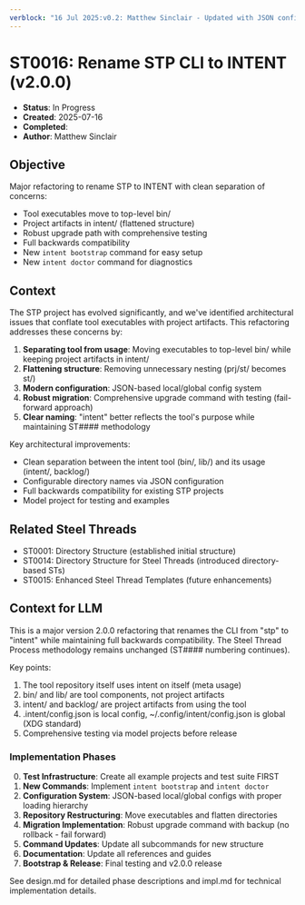 ```yaml
---
verblock: "16 Jul 2025:v0.2: Matthew Sinclair - Updated with JSON config and new commands"\nstp_version: 1.2.1\nstatus: In Progress\ncreated: 20250716\ncompleted: \n
---
```

# ST0016: Rename STP CLI to INTENT (v2.0.0)

- **Status**: In Progress
- **Created**: 2025-07-16
- **Completed**:
- **Author**: Matthew Sinclair

## Objective

Major refactoring to rename STP to INTENT with clean separation of concerns:

- Tool executables move to top-level bin/
- Project artifacts in intent/ (flattened structure)
- Robust upgrade path with comprehensive testing
- Full backwards compatibility
- New `intent bootstrap` command for easy setup
- New `intent doctor` command for diagnostics

## Context

The STP project has evolved significantly, and we've identified architectural issues that conflate tool executables with project artifacts. This refactoring addresses these concerns by:

1. **Separating tool from usage**: Moving executables to top-level bin/ while keeping project artifacts in intent/
2. **Flattening structure**: Removing unnecessary nesting (prj/st/ becomes st/)
3. **Modern configuration**: JSON-based local/global config system
4. **Robust migration**: Comprehensive upgrade command with testing (fail-forward approach)
5. **Clear naming**: "intent" better reflects the tool's purpose while maintaining ST#### methodology

Key architectural improvements:

- Clean separation between the intent tool (bin/, lib/) and its usage (intent/, backlog/)
- Configurable directory names via JSON configuration
- Full backwards compatibility for existing STP projects
- Model project for testing and examples

## Related Steel Threads

- ST0001: Directory Structure (established initial structure)
- ST0014: Directory Structure for Steel Threads (introduced directory-based STs)
- ST0015: Enhanced Steel Thread Templates (future enhancements)

## Context for LLM

This is a major version 2.0.0 refactoring that renames the CLI from "stp" to "intent" while maintaining full backwards compatibility. The Steel Thread Process methodology remains unchanged (ST#### numbering continues).

Key points:

1. The tool repository itself uses intent on itself (meta usage)
2. bin/ and lib/ are tool components, not project artifacts
3. intent/ and backlog/ are project artifacts from using the tool
4. .intent/config.json is local config, ~/.config/intent/config.json is global (XDG standard)
5. Comprehensive testing via model projects before release

### Implementation Phases

0. **Test Infrastructure**: Create all example projects and test suite FIRST
1. **New Commands**: Implement `intent bootstrap` and `intent doctor`
2. **Configuration System**: JSON-based local/global configs with proper loading hierarchy
3. **Repository Restructuring**: Move executables and flatten directories
4. **Migration Implementation**: Robust upgrade command with backup (no rollback - fail forward)
5. **Command Updates**: Update all subcommands for new structure
6. **Documentation**: Update all references and guides
7. **Bootstrap & Release**: Final testing and v2.0.0 release

See design.md for detailed phase descriptions and impl.md for technical implementation details.
